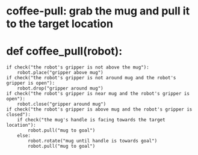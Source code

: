 # coffee-pull: grab the mug and pull it to the target location
# def coffee_pull(robot):
    if check("the robot's gripper is not above the mug"):
        robot.place("gripper above mug")
    if check("the robot's gripper is not around mug and the robot's gripper is open"):
        robot.drop("gripper around mug")
    if check("the robot's gripper is near mug and the robot's gripper is open"):
        robot.close("gripper around mug")
    if check("the robot's gripper is above mug and the robot's gripper is closed"):
        if check("the mug's handle is facing towards the target location"):
            robot.pull("mug to goal")
        else:
            robot.rotate("mug until handle is towards goal")
            robot.pull("mug to goal")